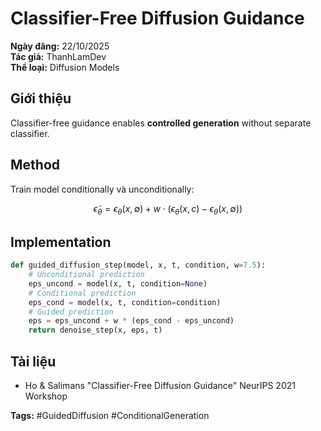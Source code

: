 # Classifier-Free Diffusion Guidance

**Ngày đăng:** 22/10/2025  
**Tác giả:** ThanhLamDev  
**Thể loại:** Diffusion Models

## Giới thiệu

Classifier-free guidance enables **controlled generation** without separate classifier.

## Method

Train model conditionally và unconditionally:

$$\tilde{\epsilon}_\theta = \epsilon_\theta(x,\emptyset) + w \cdot (\epsilon_\theta(x,c) - \epsilon_\theta(x,\emptyset))$$

## Implementation

```python
def guided_diffusion_step(model, x, t, condition, w=7.5):
    # Unconditional prediction
    eps_uncond = model(x, t, condition=None)
    # Conditional prediction
    eps_cond = model(x, t, condition=condition)
    # Guided prediction
    eps = eps_uncond + w * (eps_cond - eps_uncond)
    return denoise_step(x, eps, t)
```

## Tài liệu

- Ho & Salimans "Classifier-Free Diffusion Guidance" NeurIPS 2021 Workshop

**Tags:** #GuidedDiffusion #ConditionalGeneration

<script src="/assets/js/katex-init.js"></script>

